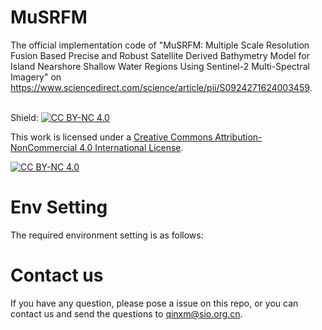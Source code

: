 # MuSRFM

The official implementation code of "MuSRFM: Multiple Scale Resolution Fusion Based Precise and Robust Satellite Derived Bathymetry Model for Island Nearshore Shallow Water Regions Using Sentinel-2 Multi-Spectral Imagery" on https://www.sciencedirect.com/science/article/pii/S0924271624003459. <br><br>

Shield: [![CC BY-NC 4.0][cc-by-nc-shield]][cc-by-nc]

This work is licensed under a
[Creative Commons Attribution-NonCommercial 4.0 International License][cc-by-nc].

[![CC BY-NC 4.0][cc-by-nc-image]][cc-by-nc]

[cc-by-nc]: https://creativecommons.org/licenses/by-nc/4.0/
[cc-by-nc-image]: https://licensebuttons.net/l/by-nc/4.0/88x31.png
[cc-by-nc-shield]: https://img.shields.io/badge/License-CC%20BY--NC%204.0-lightgrey.svg

# Env Setting

The required environment setting is as follows: <br> 


# Contact us

If you have any question, please pose a issue on this repo, or you can contact us and send the questions to qinxm@sio.org.cn. 
